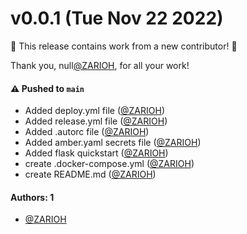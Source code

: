 # v0.0.1 (Tue Nov 22 2022)

:tada: This release contains work from a new contributor! :tada:

Thank you, null[@ZARIOH](https://github.com/ZARIOH), for all your work!

#### ⚠️ Pushed to `main`

- Added deploy.yml file ([@ZARIOH](https://github.com/ZARIOH))
- Added release.yml file ([@ZARIOH](https://github.com/ZARIOH))
- Added .autorc file ([@ZARIOH](https://github.com/ZARIOH))
- Added amber.yaml secrets file ([@ZARIOH](https://github.com/ZARIOH))
- Added flask quickstart ([@ZARIOH](https://github.com/ZARIOH))
- create .docker-compose.yml ([@ZARIOH](https://github.com/ZARIOH))
- create README.md ([@ZARIOH](https://github.com/ZARIOH))

#### Authors: 1

- [@ZARIOH](https://github.com/ZARIOH)
